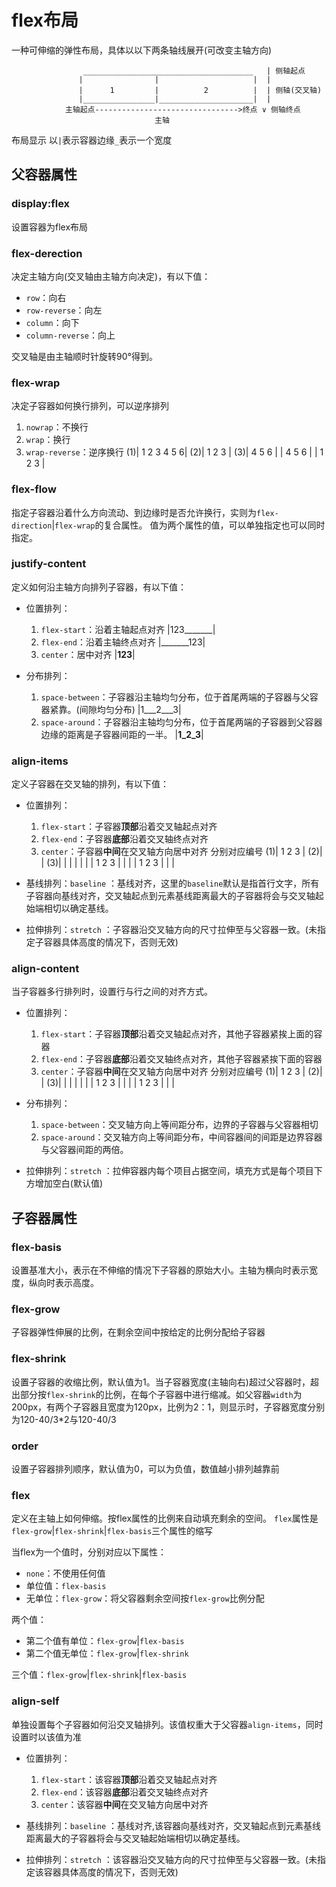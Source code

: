 # flex布局
一种可伸缩的弹性布局，具体以以下两条轴线展开(可改变主轴方向)

                    ______________________________________   | 侧轴起点
                   |                |                     |  |
                   |      1         |          2          |  | 侧轴(交叉轴)
                   |________________|_____________________|  |
                主轴起点-------------------------------->终点 ∨ 侧轴终点
                                    主轴
布局显示 以` | `表示容器边缘` _ `表示一个宽度

## 父容器属性

### display:flex
设置容器为flex布局

### flex-derection
决定主轴方向(交叉轴由主轴方向决定)，有以下值：
+ `row`：向右
+ `row-reverse`：向左
+ `column`：向下
+ `column-reverse`：向上

交叉轴是由主轴顺时针旋转90°得到。

### flex-wrap
决定子容器如何换行排列，可以逆序排列
1. `nowrap`：不换行
2. `wrap`：换行
3. `wrap-reverse`：逆序换行
(1)| 1 2 3 4 5 6|  (2)| 1 2 3 |  (3)| 4 5 6 |
                      | 4 5 6 |     | 1 2 3 |

### flex-flow
指定子容器沿着什么方向流动、到边缘时是否允许换行，实则为` flex-direction `|` flex-wrap `的复合属性。
值为两个属性的值，可以单独指定也可以同时指定。

### justify-content
定义如何沿主轴方向排列子容器，有以下值：
+ 位置排列：
  1. `flex-start`：沿着主轴起点对齐  |123_______|
  2. `flex-end`：沿着主轴终点对齐    |_______123|
  3. `center`：居中对齐             |____123____|

+ 分布排列：
  1.  `space-between`：子容器沿主轴均匀分布，位于首尾两端的子容器与父容器紧靠。(间隙均匀分布)
   |1___2___3|
  2.  `space-around`：子容器沿主轴均匀分布，位于首尾两端的子容器到父容器边缘的距离是子容器间距的一半。
   |__1_2_3__|


### align-items
定义子容器在交叉轴的排列，有以下值：
+ 位置排列：
  1. `flex-start`：子容器**顶部**沿着交叉轴起点对齐
  2. `flex-end`：子容器**底部**沿着交叉轴终点对齐
  3. `center`：子容器**中间**在交叉轴方向居中对齐
   分别对应编号
(1)|  1 2 3  |     (2)|         |   (3)|         |
   |         |        |         |      |  1 2 3  |
   |         |        |  1 2 3  |      |         |

+ 基线排列：`baseline` ：基线对齐，这里的` baseline `默认是指首行文字，所有子容器向基线对齐，交叉轴起点到元素基线距离最大的子容器将会与交叉轴起始端相切以确定基线。
+ 拉伸排列：`stretch` ：子容器沿交叉轴方向的尺寸拉伸至与父容器一致。(未指定子容器具体高度的情况下，否则无效)

### align-content
当子容器多行排列时，设置行与行之间的对齐方式。
+ 位置排列：
  1. `flex-start`：子容器**顶部**沿着交叉轴起点对齐，其他子容器紧挨上面的容器
  2. `flex-end`：子容器**底部**沿着交叉轴终点对齐，其他子容器紧挨下面的容器
  3. `center`：子容器**中间**在交叉轴方向居中对齐
   分别对应编号
(1)|  1 2 3  |     (2)|         |   (3)|         |
   |         |        |         |      |  1 2 3  |
   |         |        |  1 2 3  |      |         |

+ 分布排列：
  1. `space-between`：交叉轴方向上等间距分布，边界的子容器与父容器相切
  2. `space-around`：交叉轴方向上等间距分布，中间容器间的间距是边界容器与父容器间距的两倍。
+ 拉伸排列：`stretch` ：拉伸容器内每个项目占据空间，填充方式是每个项目下方增加空白(默认值)


## 子容器属性

### flex-basis
设置基准大小，表示在不伸缩的情况下子容器的原始大小。主轴为横向时表示宽度，纵向时表示高度。

### flex-grow
子容器弹性伸展的比例，在剩余空间中按给定的比例分配给子容器

### flex-shrink
设置子容器的收缩比例，默认值为1。当子容器宽度(主轴向右)超过父容器时，超出部分按`flex-shrink`的比例，在每个子容器中进行缩减。如父容器`width`为200px，有两个子容器且宽度为120px，比例为2：1，则显示时，子容器宽度分别为120-40/3*2与120-40/3

### order
设置子容器排列顺序，默认值为0，可以为负值，数值越小排列越靠前

### flex
定义在主轴上如何伸缩。按flex属性的比例来自动填充剩余的空间。
`flex`属性是` flex-grow `|` flex-shrink `|` flex-basis `三个属性的缩写

当flex为一个值时，分别对应以下属性：
+ `none`：不使用任何值
+ 单位值：` flex-basis `
+ 无单位：` flex-grow `：将父容器剩余空间按` flex-grow `比例分配

两个值：
+ 第二个值有单位：` flex-grow `|` flex-basis `
+ 第二个值无单位：` flex-grow `|` flex-shrink `

三个值：` flex-grow `|` flex-shrink `|` flex-basis `

### align-self
单独设置每个子容器如何沿交叉轴排列。该值权重大于父容器`align-items`，同时设置时以该值为准
+ 位置排列：
  1. `flex-start`：该容器**顶部**沿着交叉轴起点对齐
  2. `flex-end`：该容器**底部**沿着交叉轴终点对齐
  3. `center`：该容器**中间**在交叉轴方向居中对齐

+ 基线排列：`baseline` ：基线对齐,该容器向基线对齐，交叉轴起点到元素基线距离最大的子容器将会与交叉轴起始端相切以确定基线。

+ 拉伸排列：`stretch` ：该容器沿交叉轴方向的尺寸拉伸至与父容器一致。(未指定该容器具体高度的情况下，否则无效)



